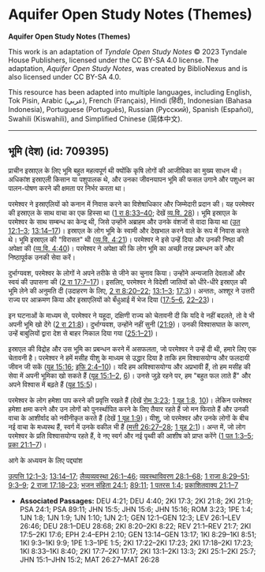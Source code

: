 # Aquifer Open Study Notes (Themes)

**Aquifer Open Study Notes (Themes)**

This work is an adaptation of *Tyndale Open Study Notes* © 2023 Tyndale House Publishers, licensed under the CC BY\-SA 4\.0 license. The adaptation, *Aquifer Open Study Notes*, was created by BiblioNexus and is also licensed under CC BY\-SA 4\.0\.

This resource has been adapted into multiple languages, including English, Tok Pisin, Arabic (عربي), French (Français), Hindi (हिंदी), Indonesian (Bahasa Indonesia), Portuguese (Português), Russian (Русский), Spanish (Español), Swahili (Kiswahili), and Simplified Chinese (简体中文).



--------------------------------

## भूमि (देश) (id: 709395)

प्राचीन इस्राएल के लिए भूमि बहुत महत्वपूर्ण थी क्योंकि कृषि लोगों की आजीविका का मुख्य साधन थी। अधिकांश इस्राएली किसान या पशुपालक थे, और उनका जीवनयापन भूमि की फसल उगाने और पशुधन का पालन\-पोषण करने की क्षमता पर निर्भर करता था।

परमेश्वर ने इस्राएलियों को कनान में निवास करने का विशेषाधिकार और जिम्मेदारी प्रदान की। यह परमेश्वर की इस्राएल के साथ वाचा का एक हिस्सा था ([1 रा 8:33–40](https://ref.ly/1Kgs8:33-1Kgs8:40); देखें [व्य.वि. 28](https://ref.ly/Deut28:1-Deut28:68))। भूमि इस्राएल के परमेश्वर के साथ सम्बन्ध का केन्द्र थी, जिसे उन्होंने अब्राहम और उनके वंशजों से वादा किया था ([उत 12:1–3](https://ref.ly/Gen12:1-Gen12:3); [13:14–17](https://ref.ly/Gen13:14-Gen13:17))। इस्राएल के लोग भूमि के स्वामी और देखभाल करने वाले के रूप में निवास करते थे। भूमि इस्राएल की "विरासत" थी ([व्य.वि. 4:21](https://ref.ly/Deut4:21))। परमेश्वर ने इसे उन्हें दिया और उनकी निष्ठा की अपेक्षा की ([व्य.वि. 4:40](https://ref.ly/Deut4:40))। परमेश्वर ने अपेक्षा की कि लोग भूमि का अच्छी तरह प्रबन्धन करें और निष्ठापूर्वक उनकी सेवा करें।

दुर्भाग्यवश, परमेश्वर के लोगों ने अपने तरीके से जीने का चुनाव किया। उन्होंने अन्यजाति देवताओं और स्वयं की उपासना की ([2 रा 17:7–17](https://ref.ly/2Kgs17:7-2Kgs17:17))। इसलिए, परमेश्वर ने विदेशी जातियों को धीरे\-धीरे इस्राएल की भूमि लेने की अनुमति दी (उदाहरण के लिए, [2 रा 8:20–22](https://ref.ly/2Kgs8:20-2Kgs8:22); [13:1–3](https://ref.ly/2Kgs13:1-2Kgs13:3); [17:3](https://ref.ly/2Kgs17:3))। अन्ततः, अश्शूर ने उत्तरी राज्य पर आक्रमण किया और इस्राएलियों को बँधुआई में भेज दिया ([17:5–6](https://ref.ly/2Kgs17:5-2Kgs17:6), [22–23](https://ref.ly/2Kgs17:22-2Kgs17:23))।

इन घटनाओं के माध्यम से, परमेश्वर ने यहूदा, दक्षिणी राज्य को चेतावनी दी कि यदि वे नहीं बदलते, तो वे भी अपनी भूमि खो देंगे ([2 रा 21:8](https://ref.ly/2Kgs21:8))। दुर्भाग्यवश, उन्होंने नहीं सुनी ([21:9](https://ref.ly/2Kgs21:9))। उनकी विश्वासघात के कारण, उन्हें बाबुलियों द्वारा देश से बाहर निकाल दिया गया ([25:1–21](https://ref.ly/2Kgs25:1-2Kgs25:7))।

इस्राएल की विद्रोह और उस भूमि का प्रबन्धन करने में असफलता, जो परमेश्वर ने उन्हें दी थी, हमारे लिए एक चेतावनी है। परमेश्वर ने हमें मसीह यीशु के माध्यम से उद्धार दिया है ताकि हम विश्वासयोग्य और फलदायी जीवन जी सकें ([यूह 15:16](https://ref.ly/John15:16); [इफि 2:4–10](https://ref.ly/Eph2:4-Eph2:10))। यदि हम अविश्वासयोग्य और अप्रभावी हैं, तो हम मसीह की सेवा में अपनी भूमिका खो सकते हैं ([यूह 15:1–2](https://ref.ly/John15:1-John15:2), [6](https://ref.ly/John15:6))। उनसे जुड़े रहने पर, हम "बहुत फल लाते हैं" और अपने विश्वास में बढ़ते हैं ([यूह 15:5](https://ref.ly/John15:5))।

परमेश्वर के लोग हमेशा पाप करने की प्रवृत्ति रखते हैं (देखें [रोम 3:23](https://ref.ly/Rom3:23); [1 यूह 1:8](https://ref.ly/1John1:8), [10](https://ref.ly/1John1:10))। लेकिन परमेश्वर हमेशा क्षमा करने और उन लोगों को पुनर्स्थापित करने के लिए तैयार रहते हैं जो मन फिराते हैं और उनकी वाचा के आशीर्वाद को नवीनीकृत करते हैं (देखें [1 यूह 1:9](https://ref.ly/1John1:9))। यीशु, जो परमेश्वर और उनके लोगों के बीच नई वाचा के मध्यस्थ हैं, स्वर्ग में उनके वकील भी हैं ([मत्ती 26:27–28](https://ref.ly/Matt26:27-Matt26:28); [1 यूह 2:1](https://ref.ly/1John2:1))। अन्त में, जो लोग परमेश्वर के प्रति विश्वासयोग्य रहते हैं, वे नए स्वर्ग और नई पृथ्वी की आशीष को प्राप्त करेंगे ([1 पत 1:3–5](https://ref.ly/1Pet1:3-1Pet1:5); [प्रका 21:1–7](https://ref.ly/Rev21:1-Rev21:7))।

आगे के अध्ययन के लिए पद्द्यांश

[उत्पत्ति 12:1–3](https://ref.ly/Gen12:1-Gen12:3); [13:14–17](https://ref.ly/Gen13:14-Gen13:17); [लैव्यव्यवस्था 26:1–46](https://ref.ly/Lev26:1-Lev26:46); [व्यवस्थाविवरण 28:1–68](https://ref.ly/Deut28:1-Deut28:68); [1 राजा 8:29–51](https://ref.ly/1Kgs8:29-1Kgs8:51); [9:3–9](https://ref.ly/1Kgs9:3-1Kgs9:9); [2 राजा 17:18–23](https://ref.ly/2Kgs17:18-2Kgs17:23); [भजन संहिता 24:1](https://ref.ly/Ps24:1); [89:11](https://ref.ly/Ps89:11); [1 पतरस 1:4](https://ref.ly/1Pet1:4); [प्रकाशितवाक्य 21:1–7](https://ref.ly/Rev21:1-Rev21:7)

* **Associated Passages:** DEU 4:21; DEU 4:40; 2KI 17:3; 2KI 21:8; 2KI 21:9; PSA 24:1; PSA 89:11; JHN 15:5; JHN 15:6; JHN 15:16; ROM 3:23; 1PE 1:4; 1JN 1:8; 1JN 1:9; 1JN 1:10; 1JN 2:1; GEN 12:1–GEN 12:3; LEV 26:1–LEV 26:46; DEU 28:1–DEU 28:68; 2KI 8:20–2KI 8:22; REV 21:1–REV 21:7; 2KI 17:5–2KI 17:6; EPH 2:4–EPH 2:10; GEN 13:14–GEN 13:17; 1KI 8:29–1KI 8:51; 1KI 9:3–1KI 9:9; 1PE 1:3–1PE 1:5; 2KI 17:22–2KI 17:23; 2KI 17:18–2KI 17:23; 1KI 8:33–1KI 8:40; 2KI 17:7–2KI 17:17; 2KI 13:1–2KI 13:3; 2KI 25:1–2KI 25:7; JHN 15:1–JHN 15:2; MAT 26:27–MAT 26:28

